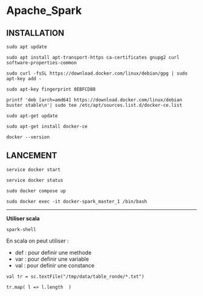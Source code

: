 # Apache_Spark

## INSTALLATION

```
sudo apt update
```

```
sudo apt install apt-transport-https ca-certificates gnupg2 curl software-properties-common
```

```
sudo curl -fsSL https://download.docker.com/linux/debian/gpg | sudo apt-key add -
```

```
sudo apt-key fingerprint 0EBFCD88
```

```
printf 'deb [arch=amd64] https://download.docker.com/linux/debian buster stable\n'| sudo tee /etc/apt/sources.list.d/docker-ce.list
```

```
sudo apt-get update
```

```
sudo apt-get install docker-ce
```

```
docker --version
```

## LANCEMENT

```
service docker start
```

```
service docker status
```

```
sudo docker compose up
```

```
sudo docker exec -it docker-spark_master_1 /bin/bash
```
<hr>

**Utiliser scala**

```
spark-shell
```

<p>En scala on peut utiliser : </p>
<ul>
    <li>def : pour definir une methode</li>
    <li>var : pour definir une variable</li>
    <li>val : pour definir une constance</li>
</ul>

```
val tr = sc.textFile("/tmp/data/table_ronde/*.txt")
```

```
tr.map( l => l.length  )
```
